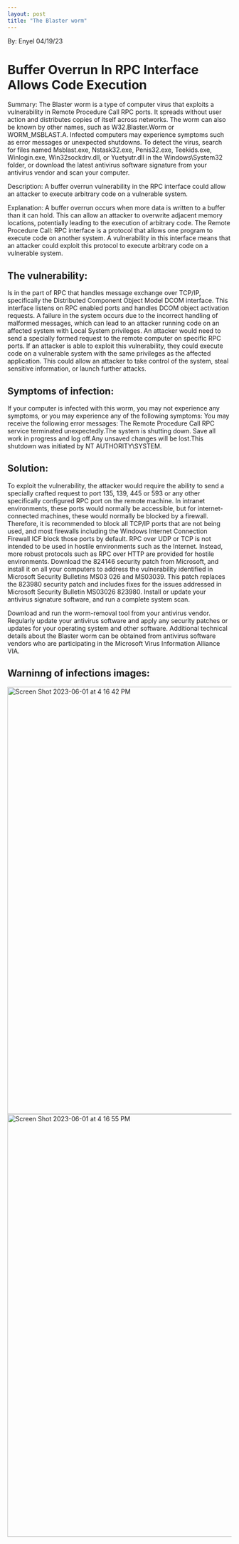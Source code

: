 ```yaml
---
layout: post
title: "The Blaster worm" 
---
```

By: Enyel 
04/19/23

<h1>Buffer Overrun In RPC Interface Allows Code Execution</h1>

Summary:
The Blaster worm is a type of computer virus that exploits a vulnerability in Remote Procedure Call  RPC  ports. It spreads without user action and distributes copies of itself across networks. The worm can also be known by other names, such as W32.Blaster.Worm or WORM_MSBLAST.A. Infected computers may experience symptoms such as error messages or unexpected shutdowns. To detect the virus, search for files named Msblast.exe, Nstask32.exe, Penis32.exe, Teekids.exe, Winlogin.exe, Win32sockdrv.dll, or Yuetyutr.dll in the Windows\System32 folder, or download the latest antivirus software signature from your antivirus vendor and scan your computer.


Description:
A buffer overrun vulnerability in the RPC interface could allow an attacker to execute arbitrary code on a vulnerable system.


Explanation:
A buffer overrun occurs when more data is written to a buffer than it can hold. This can allow an attacker to overwrite adjacent memory locations, potentially leading to the execution of arbitrary code.
The Remote Procedure Call:
 RPC  interface is a protocol that allows one program to execute code on another system. A vulnerability in this interface means that an attacker could exploit this protocol to execute arbitrary code on a vulnerable system.

<h2>The vulnerability:</h2>
Is in the part of RPC that handles message exchange over TCP/IP, specifically the Distributed Component Object Model  DCOM  interface. This interface listens on
 RPC enabled ports and handles DCOM object activation requests. A failure in the system occurs due to the incorrect handling of malformed messages, which can lead to an attacker running code on an affected system with Local System privileges. An attacker would need to send a specially formed request to the remote computer on specific RPC ports. If an attacker is able to exploit this vulnerability, they could execute code on a vulnerable system with the same privileges as the affected application. This could allow an attacker to take control of the system, steal sensitive information, or launch further attacks.

<h2>Symptoms of infection:</h2>
If your computer is infected with this worm, you may not experience any symptoms, or you may experience any of the following symptoms:
You may receive the following error messages:
The Remote Procedure Call  RPC  service terminated unexpectedly.The system is shutting down. Save all work in progress and log off.Any unsaved changes will be lost.This shutdown was initiated by NT AUTHORITY\SYSTEM.


<h2>Solution:</h2>
To exploit the vulnerability, the attacker would require the ability to send a specially crafted request to port 135, 139, 445 or 593 or any other specifically configured RPC port on the remote machine. In intranet environments, these ports would normally be accessible, but for internet-connected machines, these would normally be blocked by a firewall. Therefore, it is recommended to block all TCP/IP ports that are not being used, and most firewalls including the Windows Internet Connection Firewall  ICF  block those ports by default.
RPC over UDP or TCP is not intended to be used in hostile environments such as the Internet. Instead, more robust protocols such as RPC over HTTP are provided for hostile environments.
Download the 824146 security patch from Microsoft, and install it on all your computers to address the vulnerability identified in Microsoft Security Bulletins MS03 026 and MS03 039. This patch replaces the 823980 security patch and includes fixes for the issues addressed in Microsoft Security Bulletin MS03 026  823980 .
Install or update your antivirus signature software, and run a complete system scan.

Download and run the worm-removal tool from your antivirus vendor.
Regularly update your antivirus software and apply any security patches or updates for your operating system and other software.
Additional technical details about the Blaster worm can be obtained from antivirus software vendors who are participating in the Microsoft Virus Information Alliance  VIA .

<h2>Warninng of infections images:</h2>

<img width="959" alt="Screen Shot 2023-06-01 at 4 16 42 PM" src="https://github.com/EnyelSalas/Blog-Portfolio/assets/115824437/0a4f4ff8-fc2d-46ea-ae5f-a4785be3e723">
<img width="949" alt="Screen Shot 2023-06-01 at 4 16 55 PM" src="https://github.com/EnyelSalas/Blog-Portfolio/assets/115824437/c57951b0-6059-49ba-b67f-d5e18aeb7caf">
  
 
 
